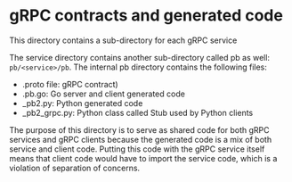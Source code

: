 # gRPC contracts and generated code

This directory contains a sub-directory for each gRPC service

The service directory contains another sub-directory called pb as well: `pb/<service>/pb`.
The internal pb directory contains the following files:

- <service>.proto file: gRPC contract)
- <service>.pb.go: Go server and client generated code
- <service>_pb2.py: Python generated code
- <service>_pb2_grpc.py: Python class called <service>Stub used by Python clients

The purpose of this directory is to serve as shared code for both gRPC services and gRPC clients
because the generated code is a mix of both service and client code. Putting this code with the gRPC service itself
means that client code would have to import the service code, which is a violation of separation of concerns.